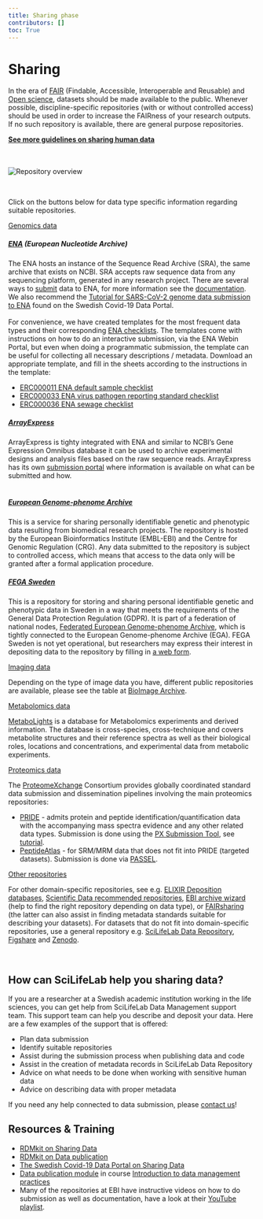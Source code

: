 ```yaml
---
title: Sharing phase
contributors: []
toc: True
---
```


# Sharing
In the era of [FAIR](/topics/fair-principles) (Findable, Accessible, Interoperable and Reusable) and [Open science](https://www.vr.se/english/mandates/open-science/open-access-to-research-data.html), datasets should be made available to the public. Whenever possible, discipline-specific repositories (with or without controlled access) should be used in order to increase the FAIRness of your research outputs. If no such repository is available, there are general purpose repositories.

<a href="/topics/sharing-human-data"><b>See more guidelines on sharing human data <i class="bi bi-arrow-right-square-fill"></i></b></a>
<br/><br/><br/>

  <img class="img-fluid" src="/img/illustrations/repository_overview.png" alt="Repository overview">

&nbsp;&nbsp;

Click on the buttons below for data type specific information regarding suitable repositories.

<p>
  <a class="btn btn-primary" data-bs-toggle="collapse" href="#collapseExample1" role="button" aria-expanded="false" aria-controls="collapseExample1">
    Genomics data
  </a>
</p>
<div class="collapse" id="collapseExample1">
  <div class="card card-body">
  <span>
  <h5> <a href="https://www.ebi.ac.uk/ena">ENA</a> (European Nucleotide Archive)</h5>
  The ENA hosts an instance of the Sequence Read Archive (SRA), the same archive that exists on NCBI. SRA accepts raw sequence data from any sequencing platform, generated in any research project. There are several ways to <a href="https://www.ebi.ac.uk/ena/submit">submit</a> data to ENA, for more information see the <a href="https://ena-docs.readthedocs.io/en/latest/">documentation</a>. We also recommend the <a href="https://covid19dataportal.se/support_services/tutorial_ena/tutorial_ena_intro/">Tutorial for SARS-CoV-2 genome data submission to ENA</a> found on the Swedish Covid-19 Data Portal. <br><br> For convenience, we have created templates for the most frequent data types and their corresponding <a href="https://www.ebi.ac.uk/ena/browser/checklists">ENA checklists</a>. The templates come with instructions on how to do an interactive submission, via the ENA Webin Portal, but even when doing a programmatic submission, the template can be useful for collecting all necessary descriptions / metadata.  Download an appropriate template, and fill in the sheets according to the instructions in the template:
  <ul>
    <li><a href="/meta-data-templates/metadata_template_default_ERC000011.xlsx">ERC000011 ENA default sample checklist</a></li>
    <li><a href="/meta-data-templates/metadata_template_virus_ERC000033.xlsx">ERC000033 ENA virus pathogen reporting standard checklist</a></li>
    <li><a href="/meta-data-templates/metadata_template_sewage_ERC000036.xlsx">ERC000036 ENA sewage checklist</a></li>
  </ul>

  <h5> <a href="https://www.ebi.ac.uk/arrayexpress/">ArrayExpress</a></h5>
  ArrayExpress is tighty integrated with ENA and similar to NCBI’s Gene Expression Omnibus database it can be used to archive experimental designs and analysis files based on the raw sequence reads. ArrayExpress has its own <a href="https://www.ebi.ac.uk/arrayexpress/submit/overview.html">submission portal</a> where information is available on what can be submitted and how.<br><br>

  <h5> <a href="https://ega-archive.org/">European Genome-phenome Archive</a></h5>
  This is a service for sharing personally identifiable genetic and phenotypic data resulting from biomedical research projects. The repository is hosted by the European Bioinformatics Institute (EMBL-EBI) and the Centre for Genomic Regulation (CRG). Any data submitted to the repository is subject to controlled access, which means that access to the data only will be granted after a formal application procedure.

  <h5> <a href="https://fega.nbis.se/">FEGA Sweden</a></h5>
  This is a repository for storing and sharing personal identifiable genetic and phenotypic data in Sweden in a way that meets the requirements of the General Data Protection Regulation (GDPR). It is part of a federation of national nodes, <a href="https://ega-archive.org/federated">Federated European Genome-phenome Archive</a>, which is tightly connected to the European Genome-phenome Archive (EGA). FEGA Sweden is not yet operational, but researchers may express their interest in depositing data to the repository by filling in <a href="https://nbis.se/support/supportform/index.php#sdaform">a web form</a>.

  </span>
  </div>
</div>

<p>
  <a class="btn btn-primary" data-bs-toggle="collapse" href="#collapseExample2" role="button" aria-expanded="false" aria-controls="collapseExample2">
    Imaging data
  </a>
</p>
<div class="collapse" id="collapseExample2">
  <div class="card card-body">
  <span>
  Depending on the type of image data you have, different public repositories are available, please see the table at <a href="https://www.ebi.ac.uk/bioimage-archive/">BioImage Archive</a>.
  </span>
  </div>
</div>

<p>
  <a class="btn btn-primary" data-bs-toggle="collapse" href="#collapseExample3" role="button" aria-expanded="false" aria-controls="collapseExample3">
    Metabolomics data
  </a>
</p>
<div class="collapse" id="collapseExample3">
  <div class="card card-body">
  <span>
  <a href="https://www.ebi.ac.uk/metabolights/">MetaboLights</a> is a database for Metabolomics experiments and derived information. The database is cross-species, cross-technique and covers metabolite structures and their reference spectra as well as their biological roles, locations and concentrations, and experimental data from metabolic experiments.
  </span>
  </div>
</div>

<p>
  <a class="btn btn-primary" data-bs-toggle="collapse" href="#collapseExample4" role="button" aria-expanded="false" aria-controls="collapseExample4">
    Proteomics data
  </a>
</p>
<div class="collapse" id="collapseExample4">
  <div class="card card-body">
  <span>
  The <a href="http://www.proteomexchange.org/">ProteomeXchange</a> Consortium provides globally coordinated standard data submission and dissemination pipelines involving the main proteomics repositories:
  <ul>
    <li> <a href="https://www.ebi.ac.uk/pride/">PRIDE</a> - admits protein and peptide identification/quantification data with the accompanying mass spectra evidence and any other related data types. Submission is done using the <a href="https://www.ebi.ac.uk/pride/markdownpage/pridesubmissiontool">PX Submission Tool</a>, see <a href="https://www.ebi.ac.uk/pride/static/markdown/submitdatapage/files/Submission_Tutorial.pdf">tutorial</a>.</li>
    <li><a href="http://www.peptideatlas.org/">PeptideAtlas</a> - for SRM/MRM data that does not fit into PRIDE (targeted datasets). Submission is done via <a href="http://www.peptideatlas.org/passel/">PASSEL</a>.</li>
  </ul>
  </span>
  </div>
</div>

<p>
  <a class="btn btn-primary" data-bs-toggle="collapse" href="#collapseExample5" role="button" aria-expanded="false" aria-controls="collapseExample5">
    Other repositories
  </a>
</p>
<div class="collapse" id="collapseExample5">
  <div class="card card-body">
  <span>
  For other domain-specific repositories, see e.g. <a href="https://elixir-europe.org/services/tag/elixir-deposition-databases">ELIXIR Deposition databases</a>, <a href="https://www.nature.com/sdata/policies/repositories">Scientific Data recommended repositories</a>, <a href="https://www.ebi.ac.uk/submission/">EBI archive wizard</a> (help to find the right repository depending on data type), or <a href="https://fairsharing.org/databases/">FAIRsharing</a> (the latter can also assist in finding metadata standards suitable for describing your datasets). For datasets that do not fit into domain-specific repositories, use a general repository e.g. <a href="https://www.scilifelab.se/data/repository/">SciLifeLab Data Repository</a>, <a href="https://figshare.com/">Figshare</a> and <a href="https://zenodo.org/">Zenodo</a>.

  <!--Zenodo
  : [Zenodo](https://zenodo.org) is a general-purpose repository operated by CERN. It can be used for sharing basically any kind of data, but also for just describing data stored elsewhere. Zenodo doesn't enforce standardised descriptions of data, so datasets described there might be more difficult to find than those described in the two repositories mentioned above.-->

  </span>
  </div>
</div>

&nbsp;
## How can SciLifeLab help you sharing data?

If you are a researcher at a Swedish academic institution working in the life sciences, you can get help from SciLifeLab Data Management support team. This support team can help you describe and deposit your data. Here are a few examples of the support that is offered:

* Plan data submission
* Identify suitable repositories
* Assist during the submission process when publishing data and code
* Assist in the creation of metadata records in SciLifeLab Data Repository
* Advice on what needs to be done when working with sensitive human data
* Advice on describing data with proper metadata

If you need any help connected to data submission, please [contact us](../../contact/)!

## Resources & Training
* [RDMkit on Sharing Data](https://rdmkit.elixir-europe.org/sharing)
* [RDMkit on Data publication](https://rdmkit.elixir-europe.org/data_publication)
* [The Swedish Covid-19 Data Portal on Sharing Data](https://covid19dataportal.se/share-data/)
* [Data publication module](https://nbisweden.github.io/module-data-publication-dm-practices/) in course [Introduction to data management practices](https://uppsala.instructure.com/courses/48087/pages/introduction-to-data-management-practices)
* Many of the repositories at EBI have instructive videos on how to do submission as well as documentation, have a look at their [YouTube playlist](https://www.youtube.com/playlist?list=PL67E0627174F36FCF).
